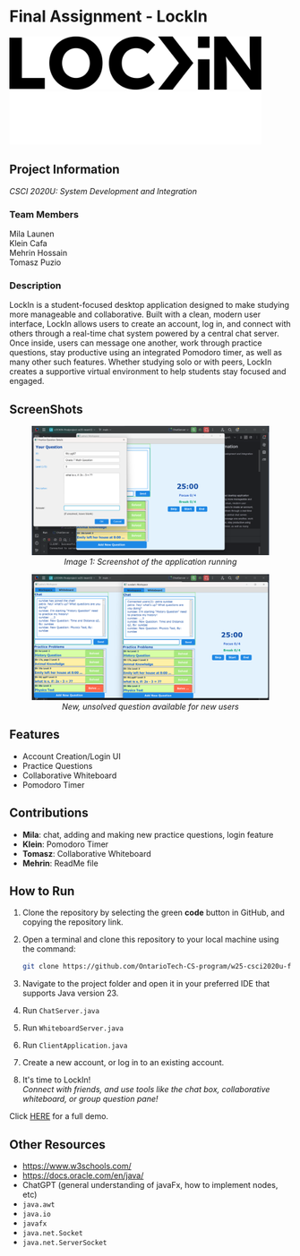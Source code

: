 # Final Assignment - LockIn

<img src="src/LockInblack.png#gh-light-mode-only" alt="Light mode logo" width="450">
<img src="LockInwhite.png#gh-dark-mode-only" alt="Dark mode logo" width="450">

## Project Information

*CSCI 2020U: System Development and Integration*

### Team Members
Mila Launen <br>
Klein Cafa <br>
Mehrin Hossain <br>
Tomasz Puzio

### Description
LockIn is a student-focused desktop application designed to make studying more manageable and collaborative. Built with a clean, modern user interface, LockIn allows users to create an account, log in, and connect with others through a real-time chat system powered by a central chat server. Once inside, users can message one another, work through practice questions, stay productive using an integrated Pomodoro timer, as well as many other such features. Whether studying solo or with peers, LockIn creates a supportive virtual environment to help students stay focused and engaged.

## ScreenShots

<figure style="text-align: center;">
  <img src="src/appRunning.png"/>
  <figcaption><em>Image 1: Screenshot of the application running</em></figcaption>
</figure>
<figure style="text-align: center;">
  <img src="src/Screenshot (353).png"/>
  <figcaption><em>New, unsolved question available for new users</em></figcaption>
</figure>

## Features
- Account Creation/Login UI
- Practice Questions
- Collaborative Whiteboard
- Pomodoro Timer

## Contributions
- **Mila**: chat, adding and making new practice questions, login feature
- **Klein**: Pomodoro Timer
- **Tomasz**: Collaborative Whiteboard
- **Mehrin**: ReadMe file

## How to Run
1. Clone the repository by selecting the green **code** button in GitHub, and copying the repository link.

3. Open a terminal and clone this repository to your local machine using the command:<br>
   ```bash
   git clone https://github.com/OntarioTech-CS-program/w25-csci2020u-finalproject-w25-team12.git

4. Navigate to the project folder and open it in your preferred IDE that supports Java version 23.

5. Run `ChatServer.java`

6. Run `WhiteboardServer.java`

7. Run `ClientApplication.java`

8. Create a new account, or log in to an existing account.

9. It's time to LockIn! <br>
    *Connect with friends, and use tools like the chat box, collaborative whiteboard, or group question pane!*

Click [HERE](https://www.canva.com/design/DAGj6PS8ZFA/QznaS1pfjzkBKKDoASdhRA/watch?utm_content=DAGj6PS8ZFA&utm_campaign=designshare&utm_medium=link2&utm_source=uniquelinks&utlId=he92e13c229) for a full demo.

## Other Resources
* https://www.w3schools.com/
* https://docs.oracle.com/en/java/
* ChatGPT (general understanding of javaFx, how to implement nodes, etc)
* `java.awt`
* `java.io`
* `javafx`
* `java.net.Socket`
* `java.net.ServerSocket`
